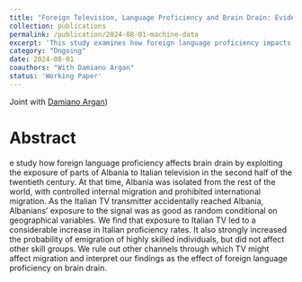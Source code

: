 ```yaml
---
title: "Foreign Television, Language Proficiency and Brain Drain: Evidence from a Natural Experiment"
collection: publications
permalink: /publication/2024-08-01-machine-data
excerpt: 'This study examines how foreign language proficiency impacts brain drain by analyzing the accidental exposure of Albanians to Italian TV in the late 20th century. The random exposure led to higher Italian language proficiency and significantly increased emigration among highly skilled individuals, but not among other skill groups, suggesting that language skills play a crucial role in brain drain.'
category: "Ongoing"
date: 2024-08-01
coauthors: "With Damiano Argan"
status: 'Working Paper'
---
```


Joint with [Damiano Argan](https://www.damianoargan.com/))

Abstract
=========
e study how foreign language proficiency affects brain drain by exploiting the exposure of parts of Albania to Italian television in the second half of the twentieth century. At that time, Albania was isolated from the rest of the world, with controlled internal migration and prohibited international migration. As the Italian TV transmitter accidentally reached Albania, Albanians’ exposure to the signal was as good as random conditional on geographical variables. We find that exposure to Italian TV led to a considerable increase in Italian proficiency rates. It also strongly increased the probability of emigration of highly skilled individuals, but did not affect other skill groups. We rule out other channels through which TV might affect migration and interpret our findings as the effect of foreign language proficiency on brain drain.